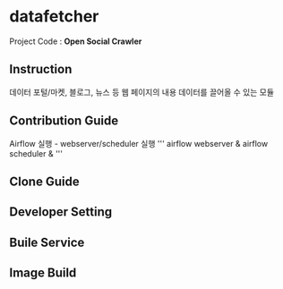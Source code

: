 # datafetcher
Project Code : **Open Social Crawler**

## Instruction
데이터 포털/마켓, 블로그, 뉴스 등 웹 페이지의 내용 데이터를 끌어올 수 있는 모듈

## Contribution Guide

Airflow 실행 - webserver/scheduler 실행
'''
airflow webserver &
airflow scheduler &
'''

## Clone Guide

## Developer Setting

## Buile Service

## Image Build
